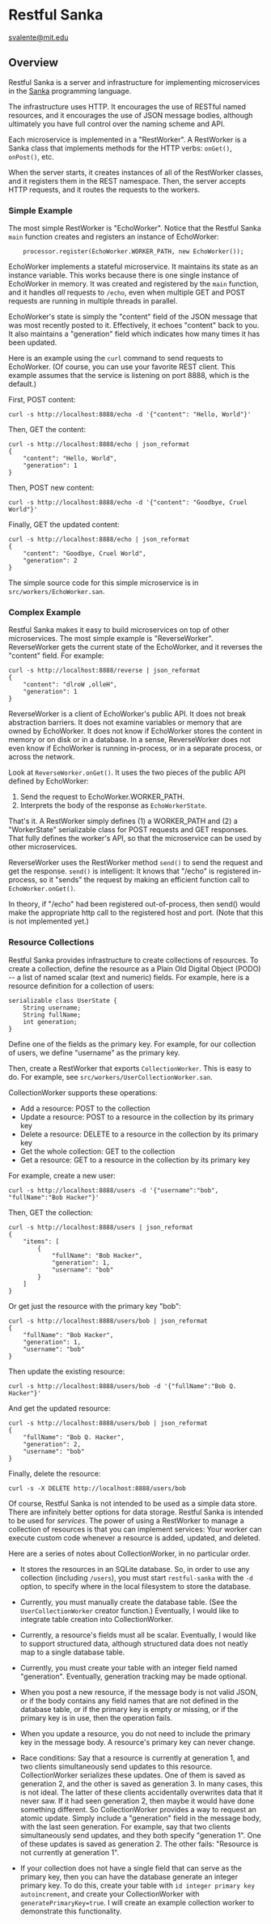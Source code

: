 Restful Sanka
=============

svalente@mit.edu

## Overview

Restful Sanka is a server and infrastructure for implementing
microservices in the [Sanka](https://github.com/svalente317/sanka)
programming language.

The infrastructure uses HTTP. It encourages the use of RESTful named
resources, and it encourages the use of JSON message bodies, although
ultimately you have full control over the naming scheme and API.

Each microservice is implemented in a "RestWorker". A RestWorker is
a Sanka class that implements methods for the HTTP verbs: `onGet()`,
`onPost()`, etc.

When the server starts, it creates instances of all of the RestWorker
classes, and it registers them in the REST namespace. Then, the server
accepts HTTP requests, and it routes the requests to the workers.

### Simple Example

The most simple RestWorker is "EchoWorker". Notice that the Restful
Sanka `main` function creates and registers an instance of EchoWorker:
```
    processor.register(EchoWorker.WORKER_PATH, new EchoWorker());
```

EchoWorker implements a stateful microservice. It maintains its state
as an instance variable. This works because there is one single
instance of EchoWorker in memory. It was created and registered by the
`main` function, and it handles _all_ requests to `/echo`, even when
multiple GET and POST requests are running in multiple threads in
parallel.

EchoWorker's state is simply the "content" field of the JSON message
that was most recently posted to it. Effectively, it echoes "content"
back to you. It also maintains a "generation" field which indicates
how many times it has been updated.

Here is an example using the `curl` command to send requests to
EchoWorker. (Of course, you can use your favorite REST client. This
example assumes that the service is listening on port 8888, which is
the default.)

First, POST content:
```
curl -s http://localhost:8888/echo -d '{"content": "Hello, World"}'
```
Then, GET the content:
```
curl -s http://localhost:8888/echo | json_reformat
{
    "content": "Hello, World",
    "generation": 1
}
```
Then, POST new content:
```
curl -s http://localhost:8888/echo -d '{"content": "Goodbye, Cruel World"}'
```
Finally, GET the updated content:
```
curl -s http://localhost:8888/echo | json_reformat
{
    "content": "Goodbye, Cruel World",
    "generation": 2
}
```
The simple source code for this simple microservice is in
`src/workers/EchoWorker.san`.

### Complex Example

Restful Sanka makes it easy to build microservices on top of other
microservices. The most simple example is
"ReverseWorker". ReverseWorker gets the current state of the
EchoWorker, and it reverses the "content" field. For example:
```
curl -s http://localhost:8888/reverse | json_reformat 
{
    "content": "dlroW ,olleH",
    "generation": 1
}
```
ReverseWorker is a client of EchoWorker's public API. It does not
break abstraction barriers. It does not examine variables or memory
that are owned by EchoWorker. It does not know if EchoWorker stores
the content in memory or on disk or in a database. In a sense,
ReverseWorker does not even know if EchoWorker is running in-process,
or in a separate process, or across the network.

Look at `ReverseWorker.onGet()`. It uses the two pieces of the public
API defined by EchoWorker:

1. Send the request to EchoWorker.WORKER_PATH.
2. Interprets the body of the response as `EchoWorkerState`.

That's it. A RestWorker simply defines (1) a WORKER_PATH and (2) a
"WorkerState" serializable class for POST requests and GET
responses. That fully defines the worker's API, so that the
microservice can be used by other microservices.

ReverseWorker uses the RestWorker method `send()` to send the request
and get the response. `send()` is intelligent: It knows that "/echo"
is registered in-process, so it "sends" the request by making an
efficient function call to `EchoWorker.onGet()`.

In theory, if "/echo" had been registered out-of-process, then send()
would make the appropriate http call to the registered host and
port. (Note that this is not implemented yet.)

### Resource Collections

Restful Sanka provides infrastructure to create collections of
resources. To create a collection, define the resource as a Plain Old
Digital Object (PODO) -- a list of named scalar (text and numeric)
fields. For example, here is a resource definition for a collection of
users:
```
serializable class UserState {
    String username;
    String fullName;
    int generation;
}
```
Define one of the fields as the primary key. For example, for our
collection of users, we define "username" as the primary key.

Then, create a RestWorker that exports `CollectionWorker`. This is
easy to do. For example, see `src/workers/UserCollectionWorker.san`.

CollectionWorker supports these operations:
* Add a resource: POST to the collection
* Update a resource: POST to a resource in the collection by its primary key
* Delete a resource: DELETE to a resource in the collection by its primary key
* Get the whole collection: GET to the collection
* Get a resource: GET to a resource in the collection by its primary key

For example, create a new user:
```
curl -s http://localhost:8888/users -d '{"username":"bob", "fullName":"Bob Hacker"}'
```
Then, GET the collection:
```
curl -s http://localhost:8888/users | json_reformat
{
    "items": [
        {
            "fullName": "Bob Hacker",
            "generation": 1,
            "username": "bob"
        }
    ]
}
```
Or get just the resource with the primary key "bob":
```
curl -s http://localhost:8888/users/bob | json_reformat
{
    "fullName": "Bob Hacker",
    "generation": 1,
    "username": "bob"
}
```
Then update the existing resource:
```
curl -s http://localhost:8888/users/bob -d '{"fullName":"Bob Q. Hacker"}'
```
And get the updated resource:
```
curl -s http://localhost:8888/users/bob | json_reformat
{
    "fullName": "Bob Q. Hacker",
    "generation": 2,
    "username": "bob"
}
```
Finally, delete the resource:
```
curl -s -X DELETE http://localhost:8888/users/bob
```
Of course, Restful Sanka is not intended to be used as a simple data
store. There are infinitely better options for data storage. Restful
Sanka is intended to be used for _services_. The power of using a
RestWorker to manage a collection of resources is that you can
implement services: Your worker can execute custom code whenever a
resource is added, updated, and deleted.


Here are a series of notes about CollectionWorker, in no particular order.

* It stores the resources in an SQLite database. So, in order to use
  any collection (including `/users`), you must start `restful-sanka`
  with the `-d` option, to specify where in the local filesystem to
  store the database.

* Currently, you must manually create the database table. (See the
  `UserCollectionWorker` creator function.) Eventually, I would like
  to integrate table creation into CollectionWorker.

* Currently, a resource's fields must all be scalar. Eventually, I
  would like to support structured data, although structured data does
  not neatly map to a single database table.

* Currently, you must create your table with an integer field named
  "generation". Eventually, generation tracking may be made optional.

* When you post a new resource, if the message body is not valid JSON,
  or if the body contains any field names that are not defined in the
  database table, or if the primary key is empty or missing, or if the
  primary key is in use, then the operation fails.

* When you update a resource, you do not need to include the primary
  key in the message body. A resource's primary key can never change.

* Race conditions: Say that a resource is currently at generation 1,
  and two clients simultaneously send updates to this
  resource. CollectionWorker serializes these updates. One of them is
  saved as generation 2, and the other is saved as generation 3. In
  many cases, this is not ideal. The latter of these clients
  accidentally overwrites data that it never saw. If it had seen
  generation 2, then maybe it would have done something different. So
  CollectionWorker provides a way to request an atomic update. Simply
  include a "generation" field in the message body, with the last seen
  generation. For example, say that two clients simultaneously send
  updates, and they both specify "generation 1". One of these updates
  is saved as generation 2. The other fails: "Resource is not
  currently at generation 1".

* If your collection does not have a single field that can serve as
  the primary key, then you can have the database generate an integer
  primary key. To do this, create your table with `id integer primary
  key autoincrement`, and create your CollectionWorker with
  `generatePrimaryKey=true`. I will create an example collection
  worker to demonstrate this functionality.
